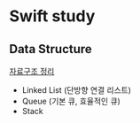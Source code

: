 # Swift study

## Data Structure
[자료구조 정리](https://github.com/yy0867/swift-study/tree/master/DataStructure/DataStructure)
- Linked List (단방향 연결 리스트)
- Queue (기본 큐, 효율적인 큐)
- Stack
